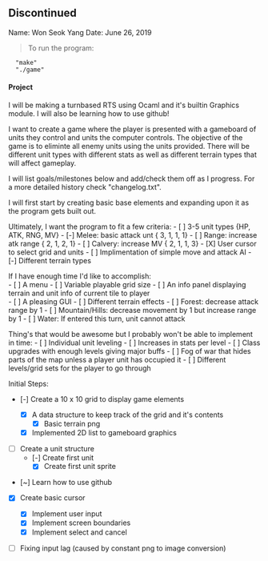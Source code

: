 
## **Discontinued**

Name: Won Seok Yang 
Date: June 26, 2019


>To run the program:
```
  "make"
  "./game"
```


#### Project
I will be making a turnbased RTS using Ocaml and it's builtin
Graphics module. I will also be learning how to use github!

I want to create a game where the player is presented with a gameboard of 
units they control and units the computer controls. The objective of the 
game is to eliminte all enemy units using the units provided.
There will be different unit types with different stats as well as different
terrain types that will affect gameplay.


I will list goals/milestones below and add/check them off as I progress.
For a more detailed history check "changelog.txt".

I will first start by creating basic base elements and expanding upon it as
the program gets built out.

Ultimately, I want the program to fit a few criteria:
	- [ ] 3-5 unit types               {HP, ATK, RNG, MV}
	  - [-] Melee: basic attack unt    { 3, 1, 1, 1}
	  - [ ] Range: increase atk range  { 2, 1, 2, 1}
	  - [ ] Calvery: increase MV       { 2, 1, 1, 3}
	- [X] User cursor to select grid and units
	- [ ] Implimentation of simple move and attack AI
	- [-] Different terrain types

If I have enough time I'd like to accomplish:	
	- [ ] A menu
	  - [ ] Variable playable grid size
	- [ ] An info panel displaying terrain and unit info of current tile to player  
	- [ ] A pleasing GUI
	- [ ] Different terrain effects
	  - [ ] Forest: decrease attack range by 1
	  - [ ] Mountain/Hills: decrease movement by 1 but increase range by 1
	  - [ ] Water: If entered this turn, unit cannot attack

Thing's that would be awesome but I probably won't be able to implement in time:
	- [ ] Individual unit leveling
	  - [ ] Increases in stats per level
	  - [ ] Class upgrades with enough levels giving major buffs 
	- [ ] Fog of war that hides parts of the map unless a player unit has occupied it
	- [ ] Different levels/grid sets for the player to go through	
	

Initial Steps:
- [-] Create a 10 x 10 grid to display game elements

  - [X] A data structure to keep track of the grid and it's contents
    - [X] Basic terrain png
  - [X] Implemented 2D list to gameboard graphics

- [ ] Create a unit structure
  - [-] Create first unit
    - [X] Create first unit sprite

- [~] Learn how to use github

- [X] Create basic cursor
  - [X] Implement user input
  - [X] Implement screen boundaries
  - [X] Implement select and cancel 

- [ ] Fixing input lag (caused by constant png to image conversion)

